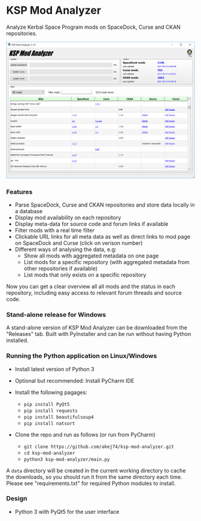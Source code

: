 # KSP Mod Analyzer
Analyze Kerbal Space Program mods on SpaceDock, Curse and CKAN repositories.

<img src="https://github.com/akej74/ksp-mod-analyzer/blob/master/screenshots/ksp_mod_analyzer_screenshot_1.png" width="700">

### Features
- Parse SpaceDock, Curse and CKAN repositories and store data locally in a database
- Display mod availability on each repository
- Display meta-data for source code and forum links if available
- Filter mods with a real time filter
- Clickable URL links for all meta data as well as direct links to mod page on SpaceDock and Curse (click on verison number)
- Different ways of analysing the data, e.g:
  - Show all mods with aggregated metadata on one page
  - List mods for a specific repository (with aggregated metadata from other repositories if available)
  - List mods that only exists on a specific repository

 Now you can get a clear overview all all mods and the status in each repository, including easy access to relevant forum threads and source code.

### Stand-alone release for Windows
A stand-alone version of KSP Mod Analyzer can be downloaded from the "Releases" tab. Built with PyInstaller and can be run without having Python installed.

### Running the Python application on Linux/Windows
- Install latest version of Python 3
- Optional but recommended: Install PyCharm IDE
- Install the following pagages:
  - `pip install PyQt5`
  - `pip install requests`
  - `pip install beautifulsoup4`
  - `pip install natsort`

- Clone the repo and run as follows (or run from PyCharm)
  - `git clone https://github.com/akej74/ksp-mod-analyzer.git`
  - `cd ksp-mod-analyzer`
  - `python3 ksp-mod-analyzer/main.py`

A `data` directory will be created in the current working directory to cache the downloads, so you should run it from the same directory each time. Please see "requirements.txt" for required Python modules to install.

### Design
- Python 3 with PyQt5 for the user interface
